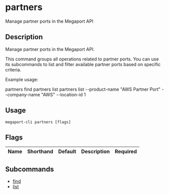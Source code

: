# partners

Manage partner ports in the Megaport API

## Description

Manage partner ports in the Megaport API.

This command groups all operations related to partner ports. You can use its subcommands to list and filter available partner ports based on specific criteria.

Example usage:

partners find
partners list
partners list --product-name "AWS Partner Port" --company-name "AWS" --location-id 1



## Usage

```
megaport-cli partners [flags]
```







## Flags

| Name | Shorthand | Default | Description | Required |
|------|-----------|---------|-------------|----------|


## Subcommands

* [find](megaport-cli_partners_find.md)
* [list](megaport-cli_partners_list.md)

